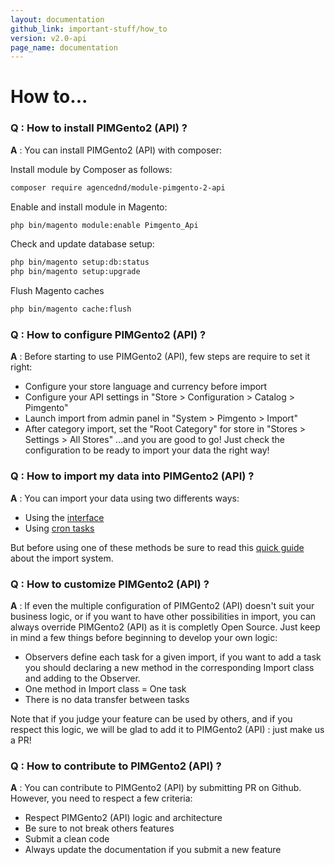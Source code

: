 ```yaml
---
layout: documentation
github_link: important-stuff/how_to
version: v2.0-api
page_name: documentation
---
```


# How to...

### Q : How to install PIMGento2 (API) ?
**A** : You can install PIMGento2 (API) with composer:

Install module by Composer as follows:

```bash
composer require agencednd/module-pimgento-2-api
```

Enable and install module in Magento:

```bash
php bin/magento module:enable Pimgento_Api
```

Check and update database setup:
```bash
php bin/magento setup:db:status
php bin/magento setup:upgrade
```

Flush Magento caches
```bash
php bin/magento cache:flush
```

### Q : How to configure PIMGento2 (API) ?
**A** : Before starting to use PIMGento2 (API), few steps are require to set it right:
* Configure your store language and currency before import
* Configure your API settings in "Store > Configuration > Catalog > Pimgento"
* Launch import from admin panel in "System > Pimgento > Import"
* After category import, set the "Root Category" for store in "Stores > Settings > All Stores"
...and you are good to go! Just check the configuration to be ready to import your data the right way!

### Q : How to import my data into PIMGento2 (API) ?
**A** : You can import your data using two differents ways:
* Using the [interface](../functionnalities/pimgento_interface.md)
* Using [cron tasks](../functionnalities/pimgento_cron.md)

But before using one of these methods be sure to read this [quick guide](../functionnalities/pimgento_import.md) about the import system.

### Q : How to customize PIMGento2 (API) ?
**A** : If even the multiple configuration of PIMGento2 (API) doesn't suit your business logic, or if you want to have other possibilities in import, you can always override PIMGento2 (API) as it is completly Open Source. Just keep in mind a few things before beginning to develop your own logic:
* Observers define each task for a given import, if you want to add a task you should declaring a new method in the corresponding Import class and adding to the Observer.
* One method in Import class = One task
* There is no data transfer between tasks

Note that if you judge your feature can be used by others, and if you respect this logic, we will be glad to add it to PIMGento2 (API) : just make us a PR!

### Q : How to contribute to PIMGento2 (API) ?
**A** : You can contribute to PIMGento2 (API) by submitting PR on Github. However, you need to respect a few criteria:
* Respect PIMGento2 (API) logic and architecture
* Be sure to not break others features
* Submit a clean code
* Always update the documentation if you submit a new feature

